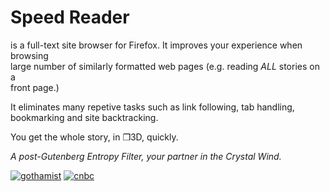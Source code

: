 Speed Reader
============
is a full-text site browser for Firefox.  It improves your experience when browsing   
large number of similarly formatted web pages (e.g. reading *ALL* stories on a   
front page.)  

It eliminates many repetive tasks such as link following, tab handling,  
bookmarking and site backtracking.  

You get the whole story, in ❒3D, quickly.   

*A post-Gutenberg Entropy Filter, your partner in the Crystal Wind.*  
    
       
       
       
       
      

[![gothamist](http://gothamist.com/favicon.ico)](http://gothamist.com/)
[![cnbc](http://www.cnbc.com/favicon.ico)](http://www.cnbc.com/)
<!---
[![hacker news](https://news.ycombinator.com/favicon.ico)](https://news.ycombinator.com/)
--->
